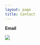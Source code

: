 ```yaml
---
layout: page
title: Contact
---
```


**Email**

![](https://miguelaguilera.github.io/img/email.png)
